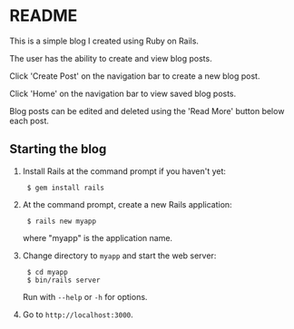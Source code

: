 # README

This is a simple blog I created using Ruby on Rails. 

The user has the ability to create and view blog posts. 

Click 'Create Post' on the navigation bar to create a new blog post.

Click 'Home' on the navigation bar to view saved blog posts.

Blog posts can be edited and deleted using the 'Read More' button below each post.


## Starting the blog

1. Install Rails at the command prompt if you haven't yet:

        $ gem install rails

2. At the command prompt, create a new Rails application:

        $ rails new myapp

   where "myapp" is the application name.

3. Change directory to `myapp` and start the web server:

        $ cd myapp
        $ bin/rails server

   Run with `--help` or `-h` for options.

4. Go to `http://localhost:3000`.

